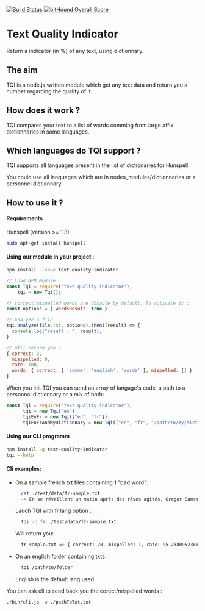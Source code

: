 [![Build Status](https://travis-ci.org/Inist-CNRS/text-quality-indicator.svg?branch=master)](https://travis-ci.org/Inist-CNRS/text-quality-indicator)
[![bitHound Overall Score](https://www.bithound.io/github/Inist-CNRS/text-quality-indicator/badges/score.svg)](https://www.bithound.io/github/Inist-CNRS/text-quality-indicator)

# Text Quality Indicator
Return a indicator (in %) of any text, using dictionnary.

## The aim
TQI is a node.js written module which get any text data and return you a number regarding the quality of it.

## How does it work ?
TQI compares your text to a list of words comming from large affix dictionnaries in some languages.

## Which languages do TQI support ?
TQI supports all languages present in the list of dictionaries for Hunspell. 

You could use all languages which are in nodes_modules/dictionnaries or a personnel dictionnary.

## How to use it ?

#### Requirements
Hunspell (version >= 1.3)

```bash
sudo apt-get install hunspell
```

#### Using our module in your project :
```bash
npm install --save text-quality-indicator
```

```javascript
// Load NPM Module
const Tqi = require('text-quality-indicator'),
    tqi = new Tqi();

// correct/mispelled words are disable by default. To activate it : 
const options = { wordsResult: true }

// Analyze a file
tqi.analyze(file.txt, options).then((result) => {
  console.log("result : ", result);
}

// Will return you :
{ correct: 3,
  misspelled: 0,
  rate: 100,
  words: { correct: [ 'somme', 'english', 'words' ], mispelled: [] } 
}
```


When you init TQI you can send an array of langage's code, a path to a personnal dictionnary or a mix of both:

```javascript
const Tqi = require('text-quality-indicator'),
      tqi = new Tqi("en"),
      tqiEnFr = new Tqi(["en", "fr"]);
      tqiEnFrAndMyDictionnary = new Tqi(["en", "fr", "/path/to/my/dictionnary"]);
```


#### Using our CLI programm
```bash
npm install -g text-quality-indicator
tqi --help
```

#### Cli examples:

- On a sample french txt files containing 1 "bad word":

  ```bash
    cat ./test/data/fr-sample.txt
    -> En se réveillant un matin après des rêves agités, Gregor Samsa se retrouva, dans son lit, métamorphosé en un monstrueux insecte.
  ```
  
  Lauch TQI with fr lang option :
  
  ```bash
    tqi -d fr ./test/data/fr-sample.txt 
  ```
  
  Will return you:
  
  ```bash
    fr-sample.txt => { correct: 20, mispelled: 1, rate: 95.23809523809523 }
  ```

- On an english folder containing txts :
  
  ```bash
    tqi /path/to/folder
  ```
  English is the default lang used.

You can ask cli to send back you the corect/mispelled words :

```bash
./bin/cli.js -w ./pathToTxt.txt
```
